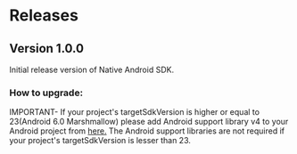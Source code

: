 # Releases

## Version 1.0.0

Initial release version of Native Android SDK.

### How to upgrade:
IMPORTANT- If your project's targetSdkVersion is higher or equal to 23(Android 6.0 Marshmallow) please add Android support library v4 to your Android project from <a href="http://developer.android.com/tools/support-library/setup.html">here.</a> The Android support libraries are not required if your project's targetSdkVersion is lesser than 23.
